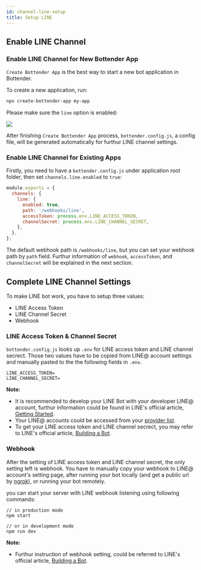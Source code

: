 ```yaml
---
id: channel-line-setup
title: Setup LINE
---
```


## Enable LINE Channel

### Enable LINE Channel for New Bottender App

`Create Bottender App` is the best way to start a new bot application in Bottender. 

To create a new application, run:

```sh
npx create-bottender-app my-app
```

Please make sure the `line` option is enabled:

![](https://user-images.githubusercontent.com/3382565/67851224-f2b7f200-fb44-11e9-9ccb-afd7eee74b00.png)

After finishing `Create Bottender App` process, `bottender.config.js`, a config file, will be generated automatically for furthur LINE channel settings.


### Enable LINE Channel for Existing Apps

Firstly, you need to have a `bottender.config.js` under application root folder, then set `channels.line.enabled` to `true`:

```js
module.exports = {
  channels: {
    line: {
      enabled: true,
      path: '/webhooks/line',
      accessToken: process.env.LINE_ACCESS_TOKEN,
      channelSecret: process.env.LINE_CHANNEL_SECRET,
    },
  },
};
```

The default webhook path is `/webhooks/line`, but you can set your webhook path by `path` field. Furthur information of `webhook`, `accessToken`, and `channelSecret` will be explained in the next section.


## Complete LINE Channel Settings

To make LINE bot work, you have to setup three values:
- LINE Access Token
- LINE Channel Secret
- Webhook
  


### LINE Access Token & Channel Secret

`bottender.config.js` looks up `.env` for LINE access token and LINE channel secrect. Those two values have to be copied from LINE@ account settings and manually pasted to the the following fields in `.env`.

```
LINE_ACCESS_TOKEN=
LINE_CHANNEL_SECRET=
```

**Note:** 
- It is recommended to develop your LINE Bot with your developer LINE@ account, furthur information could be found in LINE's official article, [Getting Started](https://developers.line.biz/en/docs/messaging-api/getting-started/). 
- Your LINE@ accounts could be accessed from your [provider list](https://developers.line.biz/console/).
- To get your LINE access token and LINE channel secrect, you may refer to LINE's official article, [Building a Bot](https://developers.line.biz/en/docs/messaging-api/building-bot/).

### Webhook
After the setting of LINE access token and LINE channel secret, the only setting left is webhook. You have to manually copy your webhook to LINE@ account's setting page, after running your bot locally (and get a public url by [ngrok](https://ngrok.com/)), or running your bot remotely.

you can start your server with LINE webhook listening using following commands:


```
// in production mode
npm start

// or in development mode
npm run dev
```


**Note:**
- Furthur instruction of webhook setting, could be referred to LINE's official article, [Building a Bot](https://developers.line.biz/en/docs/messaging-api/building-bot/).

